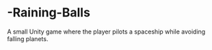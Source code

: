 # -Raining-Balls
A small Unity game where the player pilots a spaceship while avoiding falling planets.

